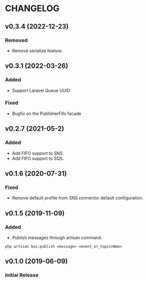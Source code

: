# CHANGELOG

## v0.3.4 (2022-12-23)

### Removed

- Remove serialize feature.

## v0.3.1 (2022-03-26)

### Added

- Support Laravel Queue UUID

### Fixed

- Bugfix on the PublisherFifo facade

## v0.2.7 (2021-05-2)

### Added

- Add FIFO support to SNS.
- Add FIFO support to SQS.

## v0.1.6 (2020-07-31)

### Fixed

- Remove default profile from SNS connector default configuration.

## v0.1.5 (2019-11-09)

### Added

- Publish messages through artisan command.

`php artisan bus:publish <message> <event_or_topicnNme>`

## v0.1.0 (2019-06-09)

### Initial Release
